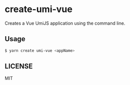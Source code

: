 # create-umi-vue

Creates a Vue UmiJS application using the command line.

## Usage

```bash
$ yarn create umi-vue <appName>
```

## LICENSE

MIT


